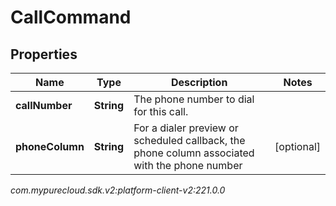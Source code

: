 # CallCommand


## Properties

| Name | Type | Description | Notes |
| ------------ | ------------- | ------------- | ------------- |
| **callNumber** | **String** | The phone number to dial for this call. |  |
| **phoneColumn** | **String** | For a dialer preview or scheduled callback, the phone column associated with the phone number |  [optional] |




_com.mypurecloud.sdk.v2:platform-client-v2:221.0.0_
